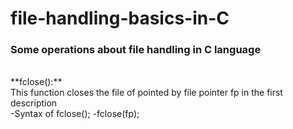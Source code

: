 # file-handling-basics-in-C
### Some operations about file handling in C language
<br>
**fclose():**
<br>
This function closes the file of pointed by file pointer fp in the first description
<br>
-Syntax of fclose();
-fclose(fp);
	   	
